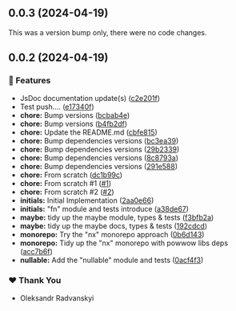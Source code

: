 ## 0.0.3 (2024-04-19)

This was a version bump only, there were no code changes.

## 0.0.2 (2024-04-19)


### 🚀 Features

- JsDoc documentation update(s) ([c2e201f](https://github.com/JsPowWow/powwow-js/commit/c2e201f))
- Test push.... ([e17340f](https://github.com/JsPowWow/powwow-js/commit/e17340f))
- **chore:** Bump versions ([bcbab4e](https://github.com/JsPowWow/powwow-js/commit/bcbab4e))
- **chore:** Bump versions ([b4fb2df](https://github.com/JsPowWow/powwow-js/commit/b4fb2df))
- **chore:** Update the README.md ([cbfe815](https://github.com/JsPowWow/powwow-js/commit/cbfe815))
- **chore:** Bump dependencies versions ([bc3ea39](https://github.com/JsPowWow/powwow-js/commit/bc3ea39))
- **chore:** Bump dependencies versions ([29b2339](https://github.com/JsPowWow/powwow-js/commit/29b2339))
- **chore:** Bump dependencies versions ([8c8793a](https://github.com/JsPowWow/powwow-js/commit/8c8793a))
- **chore:** Bump dependencies versions ([291e588](https://github.com/JsPowWow/powwow-js/commit/291e588))
- **chore:** From scratch ([dc1b99c](https://github.com/JsPowWow/powwow-js/commit/dc1b99c))
- **chore:** From scratch #1 ([#1](https://github.com/JsPowWow/powwow-js/issues/1))
- **chore:** From scratch #2 ([#2](https://github.com/JsPowWow/powwow-js/issues/2))
- **initials:** Initial Implementation ([2aa0e66](https://github.com/JsPowWow/powwow-js/commit/2aa0e66))
- **initials:** "fn" module and tests introduce ([a38de67](https://github.com/JsPowWow/powwow-js/commit/a38de67))
- **maybe:** tidy up the maybe module, types & tests ([f3bfb2a](https://github.com/JsPowWow/powwow-js/commit/f3bfb2a))
- **maybe:** tidy up the maybe docs, types & tests ([192cdcd](https://github.com/JsPowWow/powwow-js/commit/192cdcd))
- **monorepo:** Try the "nx" monorepo approach ([0b6d143](https://github.com/JsPowWow/powwow-js/commit/0b6d143))
- **monorepo:** Tidy up the "nx" monorepo with powwow libs deps ([acc7b6f](https://github.com/JsPowWow/powwow-js/commit/acc7b6f))
- **nullable:** Add the "nullable" module and tests ([0acf4f3](https://github.com/JsPowWow/powwow-js/commit/0acf4f3))

### ❤️  Thank You

- Oleksandr Radvanskyi